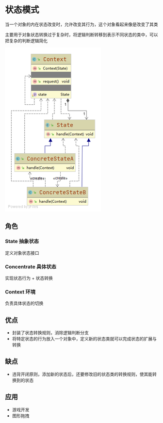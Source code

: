 # 状态模式

当一个对象的内在状态改变时，允许改变其行为，这个对象看起来像是改变了其类

主要用于对象状态转换过于复杂时，将逻辑判断转移到表示不同状态的类中，可以把复杂的判断逻辑简化

![uml](./src/main/java/uml/uml.png)

## 角色

### State 抽象状态
定义对象状态接口

### Concentrate 具体状态
实现状态行为 + 状态转换

### Context 环境
负责具体状态的切换

## 优点
- 封装了状态转换规则，消除逻辑判断分支
- 将特定状态的行为放入一个对象中，定义新的状态类就可以完成状态的扩展与转换

## 缺点
- 违背开闭原则，添加新的状态后，还要修改旧的状态类的转换规则，使其能转换到的状态

## 应用

- 游戏开发
- 图形拖拽